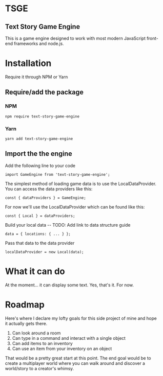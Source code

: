 # TSGE
## Text Story Game Engine

This is a game engine designed to work with most modern JavaScript front-end frameworks
and node.js.

# Installation
Require it through NPM or Yarn

## Require/add the package
### NPM

    npm require text-story-game-engine

### Yarn

    yarn add text-story-game-engine

## Import the the engine
Add the following line to your code

    import GameEngine from 'text-story-game-engine';

The simplest method of loading game data is to use the LocalDataProvider. You can
access the data providers like this:

    const { dataProviders } = GameEngine;

For now we'll use the LocalDataProvider which can be found like this:

    const { Local } = dataProviders;

Build your local data
-- TODO: Add link to data structure guide

    data = { locations: { ... } };

Pass that data to the data provider

    localDataProvider = new Local(data);

# What it can do
At the moment... it can display some text. Yes, that's it. For now.

# Roadmap
Here's where I declare my lofty goals for this side project of mine and hope
it actually gets there.

1. Can look around a room
1. Can type in a command and interact with a single object
1. Can add items to an inventory
1. Can use an item from your inventory on an object

That would be a pretty great start at this point. The end goal would be
to create a multiplayer world where you can walk around and discover a world/story
to a creator's whimsy.
